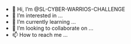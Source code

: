 - 👋 Hi, I’m @SL-CYBER-WARRIOS-CHALLENGE
- 👀 I’m interested in ...
- 🌱 I’m currently learning ...
- 💞️ I’m looking to collaborate on ...
- 📫 How to reach me ...

<!---
SL-CYBER-WARRIOS-CHALLENGE/SL-CYBER-WARRIOS-CHALLENGE is a ✨ special ✨ repository because its `README.md` (this file) appears on your GitHub profile.
You can click the Preview link to take a look at your changes.
--->
